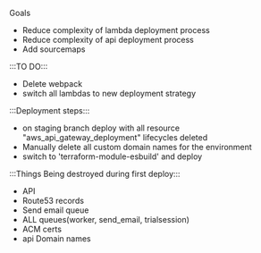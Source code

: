Goals
- Reduce complexity of lambda deployment process
- Reduce complexity of api deployment process
- Add sourcemaps

:::TO DO:::
- Delete webpack
- switch all lambdas to new deployment strategy

:::Deployment steps:::
- on staging branch deploy with all resource "aws_api_gateway_deployment" lifecycles deleted
- Manually delete all custom domain names for the environment
- switch to 'terraform-module-esbuild' and deploy




:::Things Being destroyed during first deploy:::
- API
- Route53 records
- Send email queue
- ALL queues(worker, send_email, trialsession)
- ACM certs
- api Domain names
